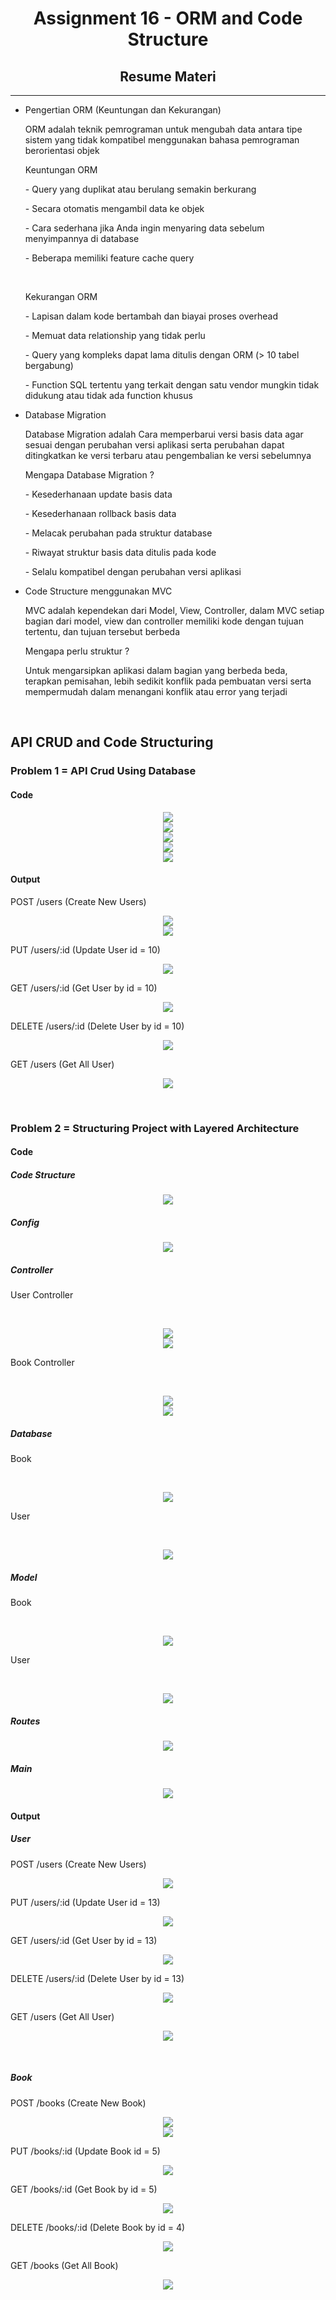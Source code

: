 <h1 align="center">Assignment 16 - ORM and Code Structure</h1>
<h2 align="center">Resume Materi</h2>
<hr>
<ul>
    <li>Pengertian ORM (Keuntungan dan Kekurangan)</li>
        <p>ORM adalah teknik pemrograman untuk mengubah data antara tipe sistem yang tidak kompatibel menggunakan bahasa pemrograman berorientasi objek</p>
        <p>Keuntungan ORM</p>
        <p>- Query yang duplikat atau berulang semakin berkurang</p>
        <p>- Secara otomatis mengambil data ke objek</p>
        <p>- Cara sederhana jika Anda ingin menyaring data sebelum menyimpannya di database</p>
        <p>- Beberapa memiliki feature cache query</p>
        <br>
        <p>Kekurangan ORM</p>
        <p>- Lapisan dalam kode bertambah dan biayai proses overhead</p>
        <p>- Memuat data relationship yang tidak perlu</p>
        <p>- Query yang kompleks dapat lama ditulis dengan ORM (> 10 tabel bergabung)</p>
        <p>- Function SQL tertentu yang terkait dengan satu vendor mungkin tidak didukung atau tidak ada function khusus</p>
    <li>Database Migration</li>
        <p>Database Migration adalah Cara memperbarui versi basis data agar sesuai dengan perubahan versi aplikasi serta perubahan dapat ditingkatkan ke versi terbaru atau pengembalian ke versi sebelumnya</p>
        <p>Mengapa Database Migration ? </p>
        <p>- Kesederhanaan update basis data</p>
        <p>- Kesederhanaan rollback basis data</p>
        <p>- Melacak perubahan pada struktur database</p>
        <p>- Riwayat struktur basis data ditulis pada kode</p>
        <p>- Selalu kompatibel dengan perubahan versi aplikasi</p>
    <li>Code Structure menggunakan MVC</li>
        <p>MVC adalah kependekan dari Model, View, Controller, dalam MVC setiap bagian dari model, view dan controller memiliki kode dengan tujuan tertentu, dan tujuan tersebut berbeda</p>
        <p>Mengapa perlu struktur ?</p>
        <p>Untuk mengarsipkan aplikasi dalam bagian yang berbeda beda, terapkan pemisahan, lebih sedikit konflik pada pembuatan versi serta mempermudah dalam menangani konflik atau error yang terjadi</p>
</ul>
<br>

<h2>API CRUD and Code Structuring</h2>
<h3>Problem 1 = API Crud Using Database</h3>
<h4>Code</h4>
<p align="center">
    <img src="screenshots/problem1_1.png">
    <br>
    <img src="screenshots/problem1_2.png">
    <br>
    <img src="screenshots/problem1_3.png">
    <br>
    <img src="screenshots/problem1_4.png">
    <br>
    <img src="screenshots/problem1_5.png">
    <br>
</p>
<h4>Output</h4>
<p>POST /users (Create New Users)</p>
<p align="center">
    <img src="screenshots/problem1_6.png">
    <br>
    <img src="screenshots/problem1_7.png">
    <br>
</p>
<p>PUT /users/:id (Update User id = 10)</p>
<p align="center">
    <img src="screenshots/problem1_8.png">
    <br>
</p>
<p>GET /users/:id (Get User by id = 10)</p>
<p align="center">
    <img src="screenshots/problem1_9.png">
    <br>
</p>
<p>DELETE /users/:id (Delete User by id = 10)</p>
<p align="center">
    <img src="screenshots/problem1_10.png">
    <br>
</p>
<p>GET /users (Get All User)</p>
<p align="center">
    <img src="screenshots/problem1_11.png">
    <br>
</p>
<br>

<h3>Problem 2 = Structuring Project with Layered Architecture</h3>
<h4>Code</h4>
<h5>Code Structure</h5>
<p align="center">
    <img src="screenshots/problem2_1.png">
    <br>
</p>
<h5>Config</h5>
<p align="center">
    <img src="screenshots/problem2_2.png">
    <br>
</p>
<h5>Controller</h5>
<p>User Controller</p>
<br>
<p align="center">
    <img src="screenshots/problem2_3.png">
    <br>
    <img src="screenshots/problem2_4.png">
    <br>
</p>
<p>Book Controller</p>
<br>
<p align="center">
    <img src="screenshots/problem2_5.png">
    <br>
    <img src="screenshots/problem2_6.png">
    <br>
</p>
<h5>Database</h5>
<p>Book</p>
<br>
<p align="center">
    <img src="screenshots/problem2_7.png">
    <br>
</p>
<p>User</p>
<br>
<p align="center">
    <img src="screenshots/problem2_8.png">
    <br>
</p>
<h5>Model</h5>
<p>Book</p>
<br>
<p align="center">
    <img src="screenshots/problem2_9.png">
    <br>
</p>
<p>User</p>
<br>
<p align="center">
    <img src="screenshots/problem2_10.png">
    <br>
</p>
<h5>Routes</h5>
<p align="center">
    <img src="screenshots/problem2_11.png">
    <br>
</p>
<h5>Main</h5>
<p align="center">
    <img src="screenshots/problem2_12.png">
    <br>
</p>
<h4>Output</h4>
<h5>User</h5>
<p>POST /users (Create New Users)</p>
<p align="center">
    <img src="screenshots/problem1_13.png">
    <br>
</p>
<p>PUT /users/:id (Update User id = 13)</p>
<p align="center">
    <img src="screenshots/problem1_14.png">
    <br>
</p>
<p>GET /users/:id (Get User by id = 13)</p>
<p align="center">
    <img src="screenshots/problem1_15.png">
    <br>
</p>
<p>DELETE /users/:id (Delete User by id = 13)</p>
<p align="center">
    <img src="screenshots/problem1_16.png">
    <br>
</p>
<p>GET /users (Get All User)</p>
<p align="center">
    <img src="screenshots/problem1_17.png">
    <br>
</p>
<br>
<h5>Book</h5>
<p>POST /books (Create New Book)</p>
<p align="center">
    <img src="screenshots/problem1_18.png">
    <br>
    <img src="screenshots/problem1_19.png">
    <br>
</p>
<p>PUT /books/:id (Update Book id = 5)</p>
<p align="center">
    <img src="screenshots/problem1_20.png">
    <br>
</p>
<p>GET /books/:id (Get Book by id = 5)</p>
<p align="center">
    <img src="screenshots/problem1_21.png">
    <br>
</p>
<p>DELETE /books/:id (Delete Book by id = 4)</p>
<p align="center">
    <img src="screenshots/problem1_22.png">
    <br>
</p>
<p>GET /books (Get All Book)</p>
<p align="center">
    <img src="screenshots/problem1_23.png">
    <br>
</p>
<br>